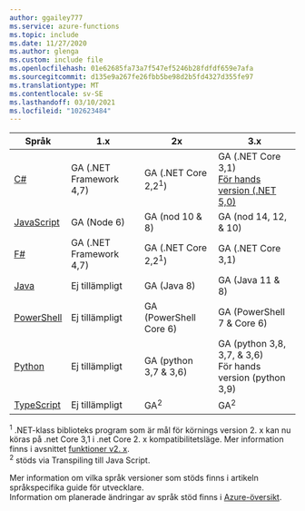 ```yaml
---
author: ggailey777
ms.service: azure-functions
ms.topic: include
ms.date: 11/27/2020
ms.author: glenga
ms.custom: include file
ms.openlocfilehash: 01e62685fa73a7f547ef5246b28fdfdf659e7afa
ms.sourcegitcommit: d135e9a267fe26fbb5be98d2b5fd4327d355fe97
ms.translationtype: MT
ms.contentlocale: sv-SE
ms.lasthandoff: 03/10/2021
ms.locfileid: "102623484"
---
```

|Språk                                 |1.x         |2x| 3.x |
|-----------------------------------------|------------|---| --- |
|[C#](../articles/azure-functions/functions-reference-csharp.md)|GA (.NET Framework 4,7)|GA (.NET Core 2,2<sup>1</sup>)| GA (.NET Core 3,1)<br/>[För hands version (.NET 5,0)](../articles/azure-functions/dotnet-isolated-process-guide.md) |
|[JavaScript](../articles/azure-functions/functions-reference-node.md#node-version)|GA (Node 6)|GA (nod 10 & 8)| GA (nod 14, 12, & 10) |
|[F#](../articles/azure-functions/functions-reference-fsharp.md)|GA (.NET Framework 4,7)|GA (.NET Core 2,2<sup>1</sup>)| GA (.NET Core 3,1) |
|[Java](../articles/azure-functions/functions-reference-java.md)|Ej tillämpligt|GA (Java 8)| GA (Java 11 & 8)|
|[PowerShell](../articles/azure-functions/functions-reference-powershell.md) |Ej tillämpligt|GA (PowerShell Core 6)| GA (PowerShell 7 & Core 6)|
|[Python](../articles/azure-functions/functions-reference-python.md#python-version)|Ej tillämpligt|GA (python 3,7 & 3,6)| GA (python 3,8, 3,7, & 3,6) <br/> För hands version (python 3,9)|
|[TypeScript](../articles/azure-functions/functions-reference-node.md#typescript) |Ej tillämpligt|GA<sup>2</sup>| GA<sup>2</sup> |


<sup>1</sup> .NET-klass biblioteks program som är mål för körnings version 2. x kan nu köras på .net Core 3,1 i .net Core 2. x kompatibilitetsläge. Mer information finns i avsnittet [funktioner v2. x](../articles/azure-functions/functions-dotnet-class-library.md#functions-v2x-considerations).  
<sup>2</sup> stöds via Transpiling till Java Script.

Mer information om vilka språk versioner som stöds finns i artikeln språkspecifika guide för utvecklare.   
Information om planerade ändringar av språk stöd finns i [Azure-översikt](https://azure.microsoft.com/roadmap/?tag=functions).
